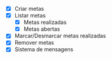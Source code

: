 - [x] Criar metas
- [x] Listar metas
    -  [x] Metas realizadas
    -  [x] Metas abertas
- [x] Marcar/Desmarcar metas realizadas
- [x] Remover metas
- [x] Sistema de mensagens